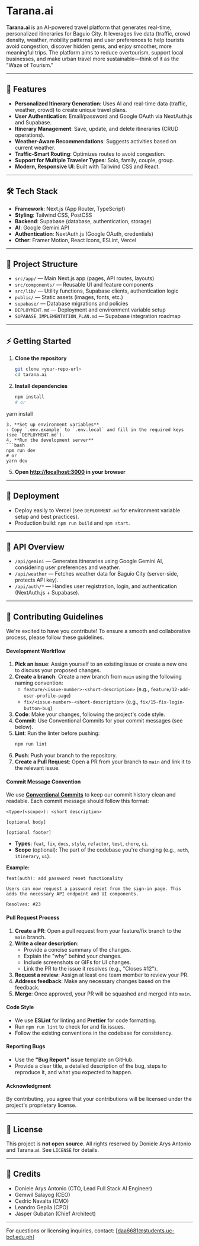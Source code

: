 # Tarana.ai

**Tarana.ai** is an AI-powered travel platform that generates real-time, personalized itineraries for Baguio City. It leverages live data (traffic, crowd density, weather, mobility patterns) and user preferences to help tourists avoid congestion, discover hidden gems, and enjoy smoother, more meaningful trips. The platform aims to reduce overtourism, support local businesses, and make urban travel more sustainable—think of it as the "Waze of Tourism."

---

## 🚀 Features
- **Personalized Itinerary Generation**: Uses AI and real-time data (traffic, weather, crowd) to create unique travel plans.
- **User Authentication**: Email/password and Google OAuth via NextAuth.js and Supabase.
- **Itinerary Management**: Save, update, and delete itineraries (CRUD operations).
- **Weather-Aware Recommendations**: Suggests activities based on current weather.
- **Traffic-Smart Routing**: Optimizes routes to avoid congestion.
- **Support for Multiple Traveler Types**: Solo, family, couple, group.
- **Modern, Responsive UI**: Built with Tailwind CSS and React.

---

## 🛠️ Tech Stack
- **Framework**: Next.js (App Router, TypeScript)
- **Styling**: Tailwind CSS, PostCSS
- **Backend**: Supabase (database, authentication, storage)
- **AI**: Google Gemini API
- **Authentication**: NextAuth.js (Google OAuth, credentials)
- **Other**: Framer Motion, React Icons, ESLint, Vercel

---

## 📁 Project Structure
- `src/app/` — Main Next.js app (pages, API routes, layouts)
- `src/components/` — Reusable UI and feature components
- `src/lib/` — Utility functions, Supabase clients, authentication logic
- `public/` — Static assets (images, fonts, etc.)
- `supabase/` — Database migrations and policies
- `DEPLOYMENT.md` — Deployment and environment variable setup
- `SUPABASE_IMPLEMENTATION_PLAN.md` — Supabase integration roadmap

---

## ⚡ Getting Started

1. **Clone the repository**
   ```bash
   git clone <your-repo-url>
   cd tarana.ai
   ```
2. **Install dependencies**
   ```bash
   npm install
   # or
yarn install
   ```
3. **Set up environment variables**
   - Copy `.env.example` to `.env.local` and fill in the required keys (see `DEPLOYMENT.md`).
4. **Run the development server**
   ```bash
   npm run dev
   # or
yarn dev
   ```
5. **Open [http://localhost:3000](http://localhost:3000) in your browser**

---

## 🚢 Deployment
- Deploy easily to Vercel (see `DEPLOYMENT.md` for environment variable setup and best practices).
- Production build: `npm run build` and `npm start`.

---

## 🔌 API Overview
- `/api/gemini` — Generates itineraries using Google Gemini AI, considering user preferences and weather.
- `/api/weather` — Fetches weather data for Baguio City (server-side, protects API key).
- `/api/auth/*` — Handles user registration, login, and authentication (NextAuth.js + Supabase).

---

## 🤝 Contributing Guidelines

We're excited to have you contribute! To ensure a smooth and collaborative process, please follow these guidelines.

#### Development Workflow
1.  **Pick an issue**: Assign yourself to an existing issue or create a new one to discuss your proposed changes.
2.  **Create a branch**: Create a new branch from `main` using the following naming convention:
    -   `feature/<issue-number>-<short-description>` (e.g., `feature/12-add-user-profile-page`)
    -   `fix/<issue-number>-<short-description>` (e.g., `fix/15-fix-login-button-bug`)
3.  **Code**: Make your changes, following the project's code style.
4.  **Commit**: Use Conventional Commits for your commit messages (see below).
5.  **Lint**: Run the linter before pushing:
    ```bash
    npm run lint
    ```
6.  **Push**: Push your branch to the repository.
7.  **Create a Pull Request**: Open a PR from your branch to `main` and link it to the relevant issue.

#### Commit Message Convention
We use [**Conventional Commits**](https://www.conventionalcommits.org/en/v1.0.0/) to keep our commit history clean and readable. Each commit message should follow this format:

```
<type>(<scope>): <short description>

[optional body]

[optional footer]
```

-   **Types**: `feat`, `fix`, `docs`, `style`, `refactor`, `test`, `chore`, `ci`.
-   **Scope** (optional): The part of the codebase you're changing (e.g., `auth`, `itinerary`, `ui`).

**Example:**
```
feat(auth): add password reset functionality

Users can now request a password reset from the sign-in page. This adds the necessary API endpoint and UI components.

Resolves: #23
```

#### Pull Request Process
1.  **Create a PR**: Open a pull request from your feature/fix branch to the `main` branch.
2.  **Write a clear description**:
    -   Provide a concise summary of the changes.
    -   Explain the "why" behind your changes.
    -   Include screenshots or GIFs for UI changes.
    -   Link the PR to the issue it resolves (e.g., "Closes #12").
3.  **Request a review**: Assign at least one team member to review your PR.
4.  **Address feedback**: Make any necessary changes based on the feedback.
5.  **Merge**: Once approved, your PR will be squashed and merged into `main`.

#### Code Style
-   We use **ESLint** for linting and **Prettier** for code formatting.
-   Run `npm run lint` to check for and fix issues.
-   Follow the existing conventions in the codebase for consistency.

#### Reporting Bugs
-   Use the **"Bug Report"** issue template on GitHub.
-   Provide a clear title, a detailed description of the bug, steps to reproduce it, and what you expected to happen.

#### Acknowledgment

By contributing, you agree that your contributions will be licensed under the project's proprietary license.

---

## 📜 License

This project is **not open source**. All rights reserved by Doniele Arys Antonio and Tarana.ai. See `LICENSE` for details.

---

## 👥 Credits

- Doniele Arys Antonio (CTO, Lead Full Stack AI Engineer)
- Gemwil Salayog (CEO)
- Cedric Navalta (CMO)
- Leandro Gepila (CPO)
- Jasper Gubatan (Chief Architect)

---

For questions or licensing inquiries, contact: [daa6681@students.uc-bcf.edu.ph]

